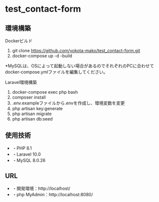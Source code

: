 # test_contact-form

## 環境構築

 Dockerビルド

1. git clone https://github.com/yokota-mako/test_contact-form.git
2. docker-compose up -d -build

*MySQLは、OSによって起動しない場合があるのでそれぞれのPCに合わせてdocker-compose.ymlファイルを編集してください。

Laravel環境構築

 1. docker-compose exec php bash
 2. composer install
 3. .env.exampleファイルから.envを作成し、環境変数を変更
 4. php artisan key:generate
 5. php artisan migrate
 6. php artisan db:seed

## 使用技術

- ・PHP 8.1
- ・Laravel 10.0
- ・MySQL 8.0.26

## URL

- ・開発環境：http://localhost/
- ・php MyAdmin：http://localhost:8080/